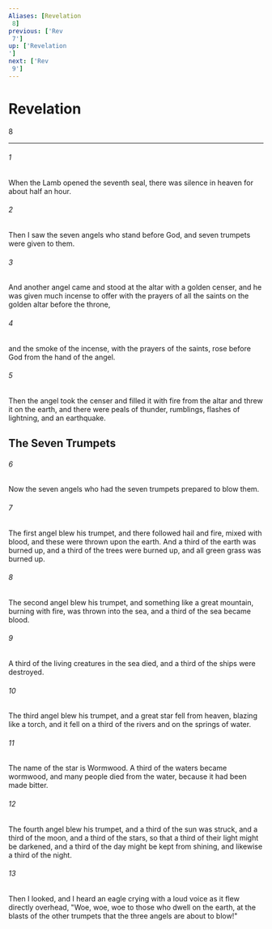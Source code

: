 ```yaml
---
Aliases: [Revelation 8]
previous: ['Rev 7']
up: ['Revelation']
next: ['Rev 9']
---
```

# Revelation 8

***
 

###### 1 
When the Lamb opened the seventh seal, there was silence in heaven for about half an hour.  

###### 2 
Then I saw the seven angels who stand before God, and seven trumpets were given to them.  

###### 3 
And another angel came and stood at the altar with a golden censer, and he was given much incense to offer with the prayers of all the saints on the golden altar before the throne,  

###### 4 
and the smoke of the incense, with the prayers of the saints, rose before God from the hand of the angel.  

###### 5 
Then the angel took the censer and filled it with fire from the altar and threw it on the earth, and there were peals of thunder, rumblings, flashes of lightning, and an earthquake.  ## The Seven Trumpets  

###### 6 
Now the seven angels who had the seven trumpets prepared to blow them.  

###### 7 
The first angel blew his trumpet, and there followed hail and fire, mixed with blood, and these were thrown upon the earth. And a third of the earth was burned up, and a third of the trees were burned up, and all green grass was burned up.  

###### 8 
The second angel blew his trumpet, and something like a great mountain, burning with fire, was thrown into the sea, and a third of the sea became blood.  

###### 9 
A third of the living creatures in the sea died, and a third of the ships were destroyed.  

###### 10 
The third angel blew his trumpet, and a great star fell from heaven, blazing like a torch, and it fell on a third of the rivers and on the springs of water.  

###### 11 
The name of the star is Wormwood. A third of the waters became wormwood, and many people died from the water, because it had been made bitter.  

###### 12 
The fourth angel blew his trumpet, and a third of the sun was struck, and a third of the moon, and a third of the stars, so that a third of their light might be darkened, and a third of the day might be kept from shining, and likewise a third of the night.  

###### 13 
Then I looked, and I heard an eagle crying with a loud voice as it flew directly overhead, "Woe, woe, woe to those who dwell on the earth, at the blasts of the other trumpets that the three angels are about to blow!"
